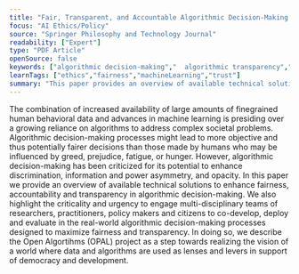 ```yaml
---
title: "Fair, Transparent, and Accountable Algorithmic Decision-Making Processes"
focus: "AI Ethics/Policy"
source: "Springer Philosophy and Technology Journal"
readability: ["Expert"]
type: "PDF Article"
openSource: false
keywords: ["algorithmic decision-making","  algorithmic transparency","  fairness","accountability"," social good"]
learnTags: ["ethics","fairness","machineLearning","trust"]
summary: "This paper provides an overview of available technical solutions to enhance fairness, accountability and transparency in algorithmic decision-making and highlights the criticality of engaging multidisciplinary teams to co-develop, deploy and evaluate algorithms designed to maximize fairness and transparency. "
---
```

The combination of increased availability of large amounts of finegrained human behavioral data and advances in machine learning is presiding over a growing reliance on algorithms to address complex societal problems. Algorithmic decision-making processes might lead to more objective and thus potentially fairer decisions than those made by humans who may be influenced by greed, prejudice, fatigue, or hunger. However, algorithmic decision-making has been criticized for its potential to enhance discrimination, information and power asymmetry, and opacity. In this paper we provide an overview of available technical solutions to enhance fairness, accountability and transparency in algorithmic decision-making. We also highlight the criticality and urgency to engage multi-disciplinary teams of researchers, practitioners, policy makers and citizens to co-develop, deploy and evaluate in the real-world algorithmic decision-making processes designed to maximize fairness and transparency. In doing so, we describe the Open Algortihms (OPAL) project as a step towards realizing the vision of a world where data and algorithms are used as lenses and levers in support of democracy and development.
